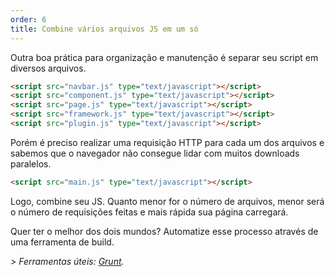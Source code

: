 ```yaml
---
order: 6
title: Combine vários arquivos JS em um só
---
```


Outra boa prática para organização e manutenção é separar seu script em diversos arquivos.

```html
<script src="navbar.js" type="text/javascript"></script>
<script src="component.js" type="text/javascript"></script>
<script src="page.js" type="text/javascript"></script>
<script src="framework.js" type="text/javascript"></script>
<script src="plugin.js" type="text/javascript"></script>
```

Porém é preciso realizar uma requisição HTTP para cada um dos arquivos e sabemos que o navegador não consegue lidar com muitos downloads paralelos.

```html
<script src="main.js" type="text/javascript"></script>
```

Logo, combine seu JS. Quanto menor for o número de arquivos, menor será o número de requisições feitas e mais rápida sua página carregará.

Quer ter o melhor dos dois mundos? Automatize esse processo através de uma ferramenta de build.

*> Ferramentas úteis: [Grunt](http://gruntjs.com/).*